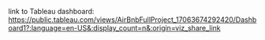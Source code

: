 link to Tableau dashboard: https://public.tableau.com/views/AirBnbFullProject_17063674292420/Dashboard1?:language=en-US&:display_count=n&:origin=viz_share_link

